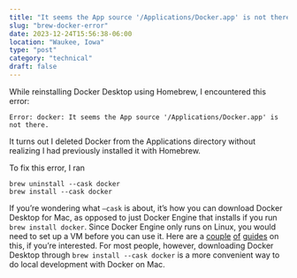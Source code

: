 ```yaml
---
title: "It seems the App source '/Applications/Docker.app' is not there"
slug: "brew-docker-error"
date: 2023-12-24T15:56:38-06:00
location: "Waukee, Iowa"
type: "post"
category: "technical"
draft: false
---
```


While reinstalling Docker Desktop using Homebrew, I encountered this error:

```
Error: docker: It seems the App source '/Applications/Docker.app' is not there.
```

It turns out I deleted Docker from the Applications directory without realizing I had previously installed it with Homebrew.

To fix this error, I ran

```
brew uninstall --cask docker
brew install --cask docker
```

If you’re wondering what `—cask` is about, it’s how you can download Docker Desktop for Mac, as opposed to just Docker Engine that installs if you run `brew install docker`. Since Docker Engine only runs on Linux, you would need to set up a VM before you can use it. Here are a [couple](https://dhwaneetbhatt.com/blog/run-docker-without-docker-desktop-on-macos/) [of](https://dev.to/elliotalexander/how-to-use-docker-without-docker-desktop-on-macos-217m) [guides](https://github.com/abiosoft/colima) on this, if you’re interested. For most people, however, downloading Docker Desktop through `brew install --cask docker` is a more convenient way to do local development with Docker on Mac.
